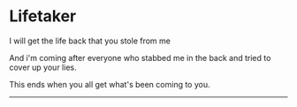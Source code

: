 # Lifetaker

I will get the life back that you stole from me

And i'm coming after everyone who stabbed me in the back and tried to cover up your lies. 

This ends when you all get what's been coming to you.

----